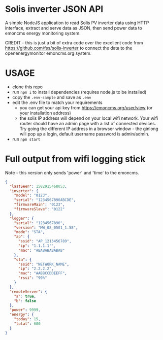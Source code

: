 # Solis inverter JSON API

A simple NodeJS application to read Solis PV inverter data using HTTP interface, extract and serve data as JSON, then send power data to emoncms energy monitoring system.

CREDIT - this is just a bit of extra code over the excellent code from https://github.com/fss/solis-inverter to connect the data to the openenergymonitor emoncms.org system.

# USAGE

- clone this repo
- run `npm i` to install dependencies (requires node.js to be installed)
- copy the `.env-sample` and save as `.env`
- edit the .env file to match your requirements
  - you can get your api key from https://emoncms.org/user/view (or your installation address)
  - the solis IP address will depend on your local wifi network. Your wifi router should have an admin page with a list of connected devices. Try going the different IP address in a browser window - the ginlong will pop up a login, default username password is admin/admin.
- run `npm start`

# Full output from wifi logging stick

Note - this version only sends 'power' and 'time' to the emoncms.

```json
{
  "lastSeen": 1582915468053,
  "inverter": {
    "model": "0123",
    "serial": "1234567890ABCDE",
    "firmwareMain": "0123",
    "firmwareSlave": "0122"
  },
  "logger": {
    "serial": "1234567890",
    "version": "MW_08_0501_1.58",
    "mode": "STA",
    "ap": {
      "ssid": "AP_1213456789",
      "ip": "1.1.1.1'",
      "mac": "ABABABABABAB"
    },
    "sta": {
      "ssid": "NETWORK_NAME",
      "ip": "2.2.2.2",
      "mac": "AABBCCDDEEFF",
      "rssi": "99%"
    }
  },
  "remoteServer": {
    "a": true,
    "b": false
  },
  "power": 9999,
  "energy": {
    "today": 15,
    "total": 600
  }
}
```
